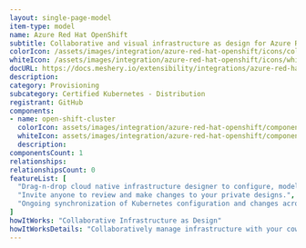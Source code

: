 ```yaml
---
layout: single-page-model
item-type: model
name: Azure Red Hat OpenShift
subtitle: Collaborative and visual infrastructure as design for Azure Red Hat OpenShift
colorIcon: /assets/images/integration/azure-red-hat-openshift/icons/color/azure-red-hat-openshift-color.svg
whiteIcon: /assets/images/integration/azure-red-hat-openshift/icons/white/azure-red-hat-openshift-white.svg
docURL: https://docs.meshery.io/extensibility/integrations/azure-red-hat-openshift
description: 
category: Provisioning
subcategory: Certified Kubernetes - Distribution
registrant: GitHub
components: 
- name: open-shift-cluster
  colorIcon: assets/images/integration/azure-red-hat-openshift/components/open-shift-cluster/icons/color/open-shift-cluster-color.svg
  whiteIcon: assets/images/integration/azure-red-hat-openshift/components/open-shift-cluster/icons/white/open-shift-cluster-white.svg
  description: 
componentsCount: 1
relationships: 
relationshipsCount: 0
featureList: [
  "Drag-n-drop cloud native infrastructure designer to configure, model, and deploy your workloads.",
  "Invite anyone to review and make changes to your private designs.",
  "Ongoing synchronization of Kubernetes configuration and changes across any number of clusters."
]
howItWorks: "Collaborative Infrastructure as Design"
howItWorksDetails: "Collaboratively manage infrastructure with your coworkers synchronously sharing the same designs."
---
```

